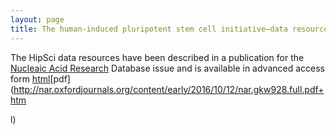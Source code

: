 ```yaml
---
layout: page
title: The human-induced pluripotent stem cell initiative—data resources for cellular genetics
---
```


The HipSci data resources have been described in a publication for the [Nucleaic Acid Research](http://nar.oxfordjournals.org/) Database issue and is available in advanced access form [html](http://nar.oxfordjournals.org/content/early/2016/10/12/nar.gkw928.full?keytype=ref&ijkey=D8YAMHJcpjQkOtr)[pdf](http://nar.oxfordjournals.org/content/early/2016/10/12/nar.gkw928.full.pdf+htm

l)
